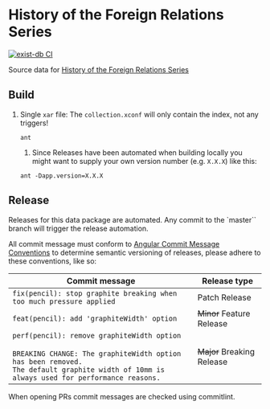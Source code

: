 # History of the Foreign Relations Series

[![exist-db CI](https://github.com/HistoryAtState/frus-history/actions/workflows/build.yml/badge.svg)](https://github.com/HistoryAtState/frus-history/actions/workflows/build.yml)

Source data for [History of the Foreign Relations Series](https://history.state.gov/historicaldocuments/frus-history)

## Build

1. Single `xar` file: The `collection.xconf` will only contain the index, not any triggers!

    ```shell
    ant
    ```

    1. Since Releases have been automated when building locally you might want to supply your own version number (e.g. `X.X.X`) like this:

    ```shell
    ant -Dapp.version=X.X.X
    ```
<!-- 
2. DEV environment: The replication triggers for the producer server are enabled in  `collection.xconf` and point to the dev server's replication service IP.

    ```shell
    ant xar-dev
    ```

3. PROD environment: Same as in 2. but for PROD destination

    ```shell
    ant xar-prod
    ``` -->

## Release

Releases for this data package are automated. Any commit to the `master`` branch will trigger the release automation.

All commit message must conform to [Angular Commit Message Conventions](https://github.com/angular/angular.js/blob/master/DEVELOPERS.md#-git-commit-guidelines) to determine semantic versioning of releases, please adhere to these conventions, like so:

| Commit message  | Release type |
|-----------------|--------------|
| `fix(pencil): stop graphite breaking when too much pressure applied` | Patch Release |
| `feat(pencil): add 'graphiteWidth' option` | ~~Minor~~ Feature Release |
| `perf(pencil): remove graphiteWidth option`<br/><br/>`BREAKING CHANGE: The graphiteWidth option has been removed.`<br/>`The default graphite width of 10mm is always used for performance reasons.` | ~~Major~~ Breaking Release |

When opening PRs commit messages are checked using commitlint.